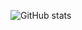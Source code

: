 ![GitHub stats](https://github-readme-stats.vercel.app/api?username=lovebloodanddiamonds&show_icons=true&theme=radical)
